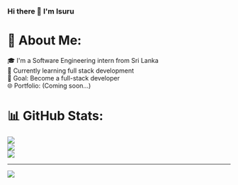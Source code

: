 ### Hi there 👋 I'm Isuru
# 💫 About Me:
🎓 I'm a Software Engineering intern from Sri Lanka<br>🌱 Currently learning full stack development<br>🎯 Goal: Become a full-stack developer<br>🌐 Portfolio: (Coming soon...)



# 📊 GitHub Stats:
![](https://github-readme-stats.vercel.app/api?username=isuru794&theme=dark&hide_border=false&include_all_commits=true&count_private=true)<br/>
![](https://nirzak-streak-stats.vercel.app/?user=isuru794&theme=dark&hide_border=false)<br/>
![](https://github-readme-stats.vercel.app/api/top-langs/?username=isuru794&theme=dark&hide_border=false&include_all_commits=true&count_private=true&layout=compact)

---
[![](https://visitcount.itsvg.in/api?id=isuru794&icon=0&color=0)](https://visitcount.itsvg.in)

<!-- Proudly created with GPRM ( https://gprm.itsvg.in ) -->
